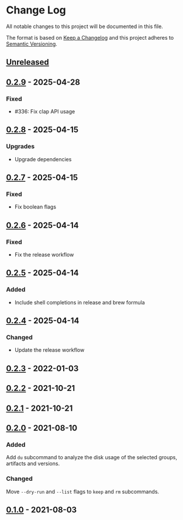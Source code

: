 # Change Log
All notable changes to this project will be documented in this file.

The format is based on [Keep a Changelog](http://keepachangelog.com/)
and this project adheres to [Semantic Versioning](http://semver.org/).

## [Unreleased]

## [0.2.9] - 2025-04-28

### Fixed

- #336: Fix clap API usage

## [0.2.8] - 2025-04-15

### Upgrades

- Upgrade dependencies

## [0.2.7] - 2025-04-15

### Fixed

- Fix boolean flags

## [0.2.6] - 2025-04-14

### Fixed

- Fix the release workflow

## [0.2.5] - 2025-04-14

### Added

- Include shell completions in release and brew formula

## [0.2.4] - 2025-04-14

### Changed

- Update the release workflow

## [0.2.3] - 2022-01-03

## [0.2.2] - 2021-10-21

## [0.2.1] - 2021-10-21

## [0.2.0] - 2021-08-10

### Added
Add `du` subcommand to analyze the disk usage of the selected groups, artifacts and versions.

### Changed
Move `--dry-run` and `--list` flags to `keep` and `rm` subcommands.

## [0.1.0] - 2021-08-03

[Unreleased]: https://github.com/hpehl/mcup/compare/v0.2.9...HEAD
[0.2.9]: https://github.com/hpehl/mcup/compare/v0.2.8...v0.2.9
[0.2.8]: https://github.com/hpehl/mcup/compare/v0.2.7...v0.2.8
[0.2.7]: https://github.com/hpehl/mcup/compare/v0.2.6...v0.2.7
[0.2.6]: https://github.com/hpehl/mcup/compare/v0.2.5...v0.2.6
[0.2.5]: https://github.com/hpehl/mcup/compare/v0.2.4...v0.2.5
[0.2.4]: https://github.com/hpehl/mcup/compare/v0.2.3...v0.2.4
[0.2.3]: https://github.com/hpehl/mcup/compare/v0.2.2...v0.2.3
[0.2.2]: https://github.com/hpehl/mcup/compare/v0.2.1...v0.2.2
[0.2.1]: https://github.com/hpehl/mcup/compare/v0.2.0...v0.2.1
[0.2.0]: https://github.com/hpehl/mcup/compare/v0.1.0...v0.2.0
[0.1.0]: https://github.com/hpehl/mcup/releases/tag/v0.1.0

